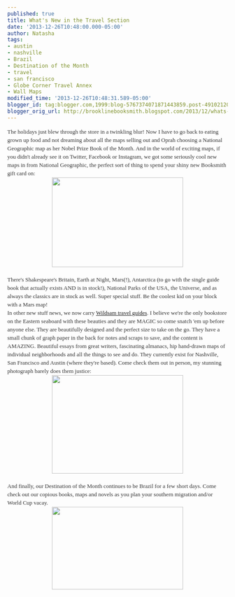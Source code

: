 ```yaml
---
published: true
title: What's New in the Travel Section
date: '2013-12-26T10:48:00.000-05:00'
author: Natasha
tags:
- austin
- nashville
- Brazil
- Destination of the Month
- travel
- san francisco
- Globe Corner Travel Annex
- Wall Maps
modified_time: '2013-12-26T10:48:31.589-05:00'
blogger_id: tag:blogger.com,1999:blog-5767374071871443859.post-4910212075736278796
blogger_orig_url: http://brooklinebooksmith.blogspot.com/2013/12/whats-new-in-travel-section.html
---
```


<div style="color: #333333; font-family: Georgia, 'Times New Roman', 'Bitstream Charter', Times, serif; font-size: 13px; line-height: 19px;">The holidays just blew through the store in a twinkling blur! Now I have to go back to eating grown up food and not dreaming about all the maps selling out and Oprah choosing a National Geographic map as her Nobel Prize Book of the Month. And in the world of exciting maps, if you didn't already see it on Twitter, Facebook or Instagram, we got some seriously cool new maps in from National Geographic, the perfect sort of thing to spend your shiny new Booksmith gift card on:<br /></div><div style="color: #333333; font-family: Georgia, 'Times New Roman', 'Bitstream Charter', Times, serif; font-size: 13px; line-height: 19px;"><a data-mce-href="http://globecornerbookstore.com/blogs/wp-content/uploads/2013/12/newmaps.jpg" href="http://globecornerbookstore.com/blogs/wp-content/uploads/2013/12/newmaps.jpg"><img alt="" class="aligncenter size-medium wp-image-9694" data-mce-src="http://globecornerbookstore.com/blogs/wp-content/uploads/2013/12/newmaps-300x205.jpg" height="205" src="http://globecornerbookstore.com/blogs/wp-content/uploads/2013/12/newmaps-300x205.jpg" style="border: 0px; cursor: default; display: block; margin-left: auto; margin-right: auto;" title="newmaps" width="300" /></a><br /></div><div style="color: #333333; font-family: Georgia, 'Times New Roman', 'Bitstream Charter', Times, serif; font-size: 13px; line-height: 19px;">There's Shakespeare's Britain, Earth at Night, Mars(!), Antarctica (to go with the single guide book that actually exists AND is in stock!), National Parks of the USA, the Universe, and as always the classics are in stock as well. Super special stuff. Be the coolest kid on your block with a Mars map!</div><div style="color: #333333; font-family: Georgia, 'Times New Roman', 'Bitstream Charter', Times, serif; font-size: 13px; line-height: 19px;">In other new stuff news, we now carry&nbsp;<a data-mce-href="http://www.wildsam.com/" href="http://www.wildsam.com/">Wildsam travel guides</a>. I believe we're the only bookstore on the Eastern seaboard with these beauties and they are MAGIC so come snatch 'em up before anyone else. They are beautifully designed and the perfect size to take on the go. They have a small chunk of graph paper in the back for notes and scraps to save, and the content is AMAZING. Beautiful essays from great writers, fascinating almanacs, hip hand-drawn maps of individual neighborhoods and all the things to see and do. They currently exist for Nashville, San Francisco and Austin (where they're based). Come check them out in person, my stunning photograph barely does them justice:<br /></div><div style="color: #333333; font-family: Georgia, 'Times New Roman', 'Bitstream Charter', Times, serif; font-size: 13px; line-height: 19px;"><a data-mce-href="http://globecornerbookstore.com/blogs/wp-content/uploads/2013/12/wildsam.jpg" href="http://globecornerbookstore.com/blogs/wp-content/uploads/2013/12/wildsam.jpg"><img alt="" class="aligncenter size-medium wp-image-9695" data-mce-src="http://globecornerbookstore.com/blogs/wp-content/uploads/2013/12/wildsam-300x225.jpg" height="225" src="http://globecornerbookstore.com/blogs/wp-content/uploads/2013/12/wildsam-300x225.jpg" style="border: 0px; cursor: default; display: block; margin-left: auto; margin-right: auto;" title="wildsam" width="300" /></a><br /></div><div style="color: #333333; font-family: Georgia, 'Times New Roman', 'Bitstream Charter', Times, serif; font-size: 13px; line-height: 19px;">And finally, our Destination of the Month continues to be Brazil for a few short days. Come check out our copious books, maps and novels as you plan your southern migration and/or World Cup vacay.<br /></div><div style="color: #333333; font-family: Georgia, 'Times New Roman', 'Bitstream Charter', Times, serif; font-size: 13px; line-height: 19px;"><a data-mce-href="http://globecornerbookstore.com/blogs/wp-content/uploads/2013/12/brazil.jpg" href="http://globecornerbookstore.com/blogs/wp-content/uploads/2013/12/brazil.jpg"><img alt="" class="aligncenter size-medium wp-image-9696" data-mce-src="http://globecornerbookstore.com/blogs/wp-content/uploads/2013/12/brazil-300x189.jpg" height="189" src="http://globecornerbookstore.com/blogs/wp-content/uploads/2013/12/brazil-300x189.jpg" style="border: 0px; cursor: default; display: block; margin-left: auto; margin-right: auto;" title="brazil" width="300" /></a></div>